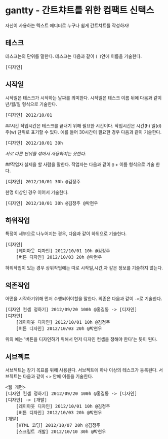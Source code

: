 # gantty - 간트챠트를 위한 컴팩트 신택스

자신이 사용하는 텍스트 에디터로 누구나 쉽게 간트챠트를 작성하자!

## 테스크
테스크는의 단위를 말한다.
테스크는 다음과 같이 `[` `]`안에 이름을 기술한다.

<pre>
[디자인]
</pre>

## 시작일
시작일은 테스크가 시작하는 날짜를 의미한다.
시작일은 테스크 이름 뒤에 다음과 같이 년/월/일 형식으로 기술한다.

<pre>
[디자인] 2012/10/01
</pre>

##시간
작업시간은 테스크를 끝내기 위해 필요한 시간이다. 
작업시간은 시간(h) 일(d) 주(w) 단위로 표기할 수 있다. 
예를 들어 30시간이 필요한 경우 다음과 같이 기술한다.

<pre>
[디자인] 2012/10/01 30h
</pre>

*서로 다른 단위를 섞어서 사용하지는 못한다.*

##작업자
실제을 할 사람을 말한다.
작업자는 다음과 같이 `@` + 이름 형식으로 기술 한다.

<pre>
[디자인] 2012/10/01 30h @김정주
</pre>

한명 이상인 경우 이어서 기술한다.

<pre>
[디자인] 2012/10/01 30h @김정주 @박현우
</pre>

## 하위작업
특정이 세부으로 나누어지는 경우, 다음과 같이 하위으로 기술한다.

<pre>
[디자인]
    [레이아웃 디자인] 2012/10/01 10h @김정주
    [버튼 디자인] 2012/10/03 20h @박현우
</pre>

하위작업이 있는 경우 상위작업에는 따로 시작일,시간,자 같은 정보를 기술하지 않는다.


## 의존작업
어떤을 시작하기위해 먼저 수행되어야할을 말한다.
의존은 다음과 같이 `->`로 기술한다.

<pre>
[디자인 컨셉 정하기] 2012/09/20 100h @홍길동 -> [디자인]
[디자인]
    [레이아웃 디자인] 2012/10/01 10h @김정주
    [버튼 디자인] 2012/10/03 20h @박현우
</pre>

위의 예는 '버튼을 디자인하기 위해서 먼저 디자인 컨셉을 정해야 한다'는 뜻이 된다.

## 서브젝트

서브젝트는 장기 목표를 위해 사용된다. 서브젝트에 하나 이상의 테스크가 등록된다.
서브젝트는 다음과 같이 `<` `>` 안에 이름을 기술한다.

<pre>
<웹 개편>
[디자인 컨셉 정하기] 2012/09/20 100h @홍길동 -> [디자인]
[디자인] -> [개발]
    [레이아웃 디자인] 2012/10/01 10h @김정주
    [버튼 디자인] 2012/10/03 20h @박현우
[개발]
    [HTML 코딩] 2012/10/07 20h @김정주
    [스크립트 개발] 2012/10/10 30h @박현우
</pre>

